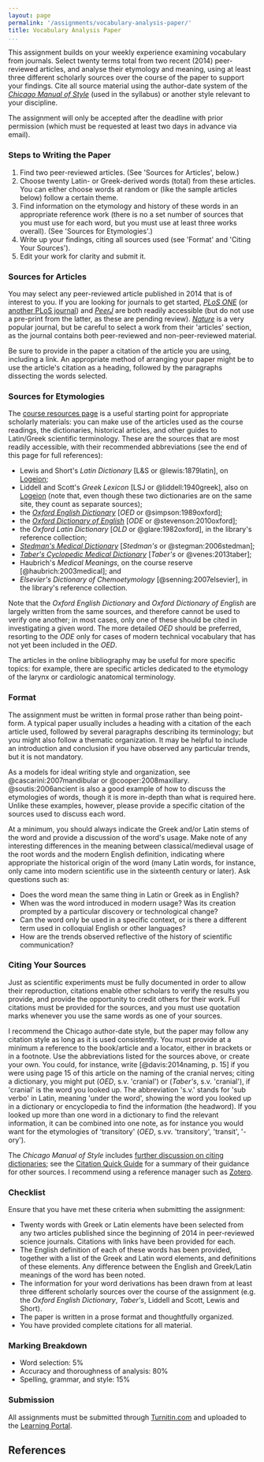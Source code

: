 ```yaml
---
layout: page
permalink: '/assignments/vocabulary-analysis-paper/'
title: Vocabulary Analysis Paper
...
```


This assignment builds on your weekly experience examining vocabulary from journals. Select twenty terms total from two recent (2014) peer-reviewed articles, and analyse their etymology and meaning, using at least three different scholarly sources over the course of the paper to support your findings. Cite all source material using the author-date system of the [*Chicago Manual of Style*](http://www.chicagomanualofstyle.org.myaccess.library.utoronto.ca/) (used in the syllabus) or another style relevant to your discipline.

The assignment will only be accepted after the deadline with prior permission (which must be requested at least two days in advance via email).

### Steps to Writing the Paper

1. Find two peer-reviewed articles. (See 'Sources for Articles', below.)
2. Choose twenty Latin- or Greek-derived words (total) from these articles. You can either choose words at random or (like the sample articles below) follow a certain theme.
3. Find information on the etymology and history of these words in an appropriate reference work (there is no a set number of sources that you must use for each word, but you must use at least three works overall). (See 'Sources for Etymologies'.)
4. Write up your findings, citing all sources used (see 'Format' and 'Citing Your Sources').
5. Edit your work for clarity and submit it.

### Sources for Articles

You may select any peer-reviewed article published in 2014 that is of interest to you. If you are looking for journals to get started, [*PLoS ONE*](http://www.plosone.org) (or [another PLoS journal](http://www.plos.org/publications/journals/)) and [*PeerJ*](http://peerj.com) are both readily accessible (but do not use a pre-print from the latter, as these are pending review). [*Nature*](http://nature.com.myaccess.library.utoronto.ca) is a very popular journal, but be careful to select a work from their 'articles' section, as the journal contains both peer-reviewed and non-peer-reviewed material.

Be sure to provide in the paper a citation of the article you are using, including a link. An appropriate method of arranging your paper might be to use the article's citation as a heading, followed by the paragraphs dissecting the words selected.

### Sources for Etymologies

The [course resources page](http://andrewdunning.ca/latin-greek-scientific-terminology/resources/) is a useful starting point for appropriate scholarly materials: you can make use of the articles used as the course readings, the dictionaries, historical articles, and other guides to Latin/Greek scientific terminology. These are the sources that are most readily accessible, with their recommended abbreviations (see the end of this page for full references):

 - Lewis and Short's *Latin Dictionary* [L&S or @lewis:1879latin], on [Logeion](http://logeion.uchicago.edu);
 - Liddell and Scott's *Greek Lexicon* [LSJ or @liddell:1940greek], also on [Logeion](http://logeion.uchicago.edu) (note that, even though these two dictionaries are on the same site, they count as separate sources);
 - the [*Oxford English Dictionary*](http://oed.com.myaccess.library.utoronto.ca/) [*OED* or @simpson:1989oxford];
 - the [*Oxford Dictionary of English*](http://www.oxforddictionaries.com)  [*ODE* or @stevenson:2010oxford];
 - the *Oxford Latin Dictionary* [*OLD* or @glare:1982oxford], in the library's reference collection;
 - [*Stedman's Medical Dictionary*](http://link.library.utoronto.ca/eir/EIRdetail.cfm?Resources__ID=14615) [*Stedman's* or @stegman:2006stedman];
 - [*Taber's Cyclopedic Medical Dictionary*](http://lib.myilibrary.com.myaccess.library.utoronto.ca/Open.aspx?id=214017) [*Taber's* or @venes:2013taber];
 - Haubrich's *Medical Meanings*, on the course reserve [@haubrich:2003medical]; and
 - *Elsevier's Dictionary of Chemoetymology* [@senning:2007elsevier], in the library's reference collection.
 
Note that the *Oxford English Dictionary* and *Oxford Dictionary of English* are largely written from the same sources, and therefore cannot be used to verify one another; in most cases, only one of these should be cited in investigating a given word. The more detailed *OED* should be preferred, resorting to the *ODE* only for cases of modern technical vocabulary that has not yet been included in the *OED*.
 
The articles in the online bibliography may be useful for more specific topics: for example, there are specific articles dedicated to the etymology of the larynx or cardiologic anatomical terminology.

### Format

The assignment must be written in formal prose rather than being point-form. A typical paper usually includes a heading with a citation of the each article used, followed by several paragraphs describing its terminology; but you might also follow a thematic organization. It may be helpful to include an introduction and conclusion if you have observed any particular trends, but it is not mandatory.

As a models for ideal writing style and organization, see @cascarini:2007mandibular or @cooper:2008maxillary. @soutis:2006ancient is also a good example of how to discuss the etymologies of words, though it is more in-depth than what is required here. Unlike these examples, however, please provide a specific citation of the sources used to discuss each word.

At a minimum, you should always indicate the Greek and/or Latin stems of the word and provide a discussion of the word's usage. Make note of any interesting differences in the meaning between classical/medieval usage of the root words and the modern English definition, indicating where appropriate the historical origin of the word (many Latin words, for instance, only came into modern scientific use in the sixteenth century or later). Ask questions such as:

- Does the word mean the same thing in Latin or Greek as in English?
- When was the word introduced in modern usage? Was its creation prompted by a particular discovery or technological change?
- Can the word only be used in a specific context, or is there a different term used in colloquial English or other languages?
- How are the trends observed reflective of the history of scientific communication?

### Citing Your Sources

Just as scientific experiments must be fully documented in order to allow their reproduction, citations enable other scholars to verify the results you provide, and provide the opportunity to credit others for their work. Full citations must be provided for the sources, and you must use quotation marks whenever you use the same words as one of your sources.

I recommend the Chicago author-date style, but the paper may follow any citation style as long as it is used consistently. You must provide at a minimum a reference to the book/article and a locator, either in brackets or in a footnote. Use the abbreviations listed for the sources above, or create your own. You could, for instance, write [@davis:2014naming, p. 15] if you were using page 15 of this article on the naming of the cranial nerves; citing a dictionary, you might put (*OED*, s.v. 'cranial') or (*Taber's*, s.v. 'cranial'), if 'cranial' is the word you looked up. The abbreviation 's.v.' stands for 'sub verbo' in Latin, meaning 'under the word', showing the word you looked up in a dictionary or encyclopedia to find the information (the headword). If you looked up more than one word in a dictionary to find the relevant information, it can be combined into one note, as for instance you would want for the etymologies of 'transitory' (*OED*, s.vv. 'transitory', 'transit', '-ory').

The *Chicago Manual of Style* includes [further discussion on citing dictionaries](http://www.chicagomanualofstyle.org.myaccess.library.utoronto.ca/16/ch14/ch14_sec247.html); see the [Citation Quick Guide](http://www.chicagomanualofstyle.org.myaccess.library.utoronto.ca/tools_citationguide.html) for a summary of their guidance for other sources. I recommend using a reference manager such as [Zotero](https://www.zotero.org).

### Checklist

Ensure that you have met these criteria when submitting the assignment:

- Twenty words with Greek or Latin elements have been selected from any two articles published since the beginning of 2014 in peer-reviewed science journals. Citations with links have been provided for each.
- The English definition of each of these words has been provided, together with a list of the Greek and Latin word elements, and definitions of these elements. Any difference between the English and Greek/Latin meanings of the word has been noted.
- The information for your word derivations has been drawn from at least three different scholarly sources over the course of the assignment (e.g. the *Oxford English Dictionary*, *Taber's*, Liddell and Scott, Lewis and Short).
- The paper is written in a prose format and thoughtfully organized.
- You have provided complete citations for all material.

### Marking Breakdown

- Word selection: 5%
- Accuracy and thoroughness of analysis: 80%
- Spelling, grammar, and style: 15%

### Submission

All assignments must be submitted through [Turnitin.com](http://www.turnitin.com) and uploaded to the [Learning Portal](http://portal.utoronto.ca/).

## References
